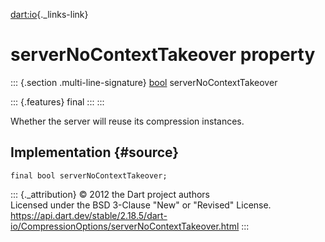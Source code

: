 [dart:io](../../dart-io/dart-io-library){._links-link}

serverNoContextTakeover property
================================

::: {.section .multi-line-signature}
[bool](../../dart-core/bool-class) serverNoContextTakeover

::: {.features}
final
:::
:::

Whether the server will reuse its compression instances.

Implementation {#source}
--------------

``` {.language-dart data-language="dart"}
final bool serverNoContextTakeover;
```

::: {._attribution}
© 2012 the Dart project authors\
Licensed under the BSD 3-Clause \"New\" or \"Revised\" License.\
<https://api.dart.dev/stable/2.18.5/dart-io/CompressionOptions/serverNoContextTakeover.html>
:::
